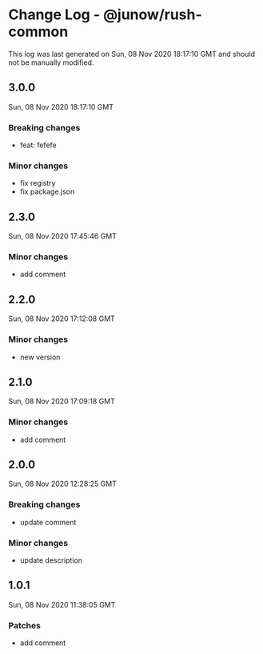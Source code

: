 # Change Log - @junow/rush-common

This log was last generated on Sun, 08 Nov 2020 18:17:10 GMT and should not be manually modified.

## 3.0.0
Sun, 08 Nov 2020 18:17:10 GMT

### Breaking changes

- feat: fefefe

### Minor changes

- fix registry
- fix package.json

## 2.3.0
Sun, 08 Nov 2020 17:45:46 GMT

### Minor changes

- add comment

## 2.2.0
Sun, 08 Nov 2020 17:12:08 GMT

### Minor changes

- new version

## 2.1.0
Sun, 08 Nov 2020 17:09:18 GMT

### Minor changes

- add comment

## 2.0.0
Sun, 08 Nov 2020 12:28:25 GMT

### Breaking changes

- update comment

### Minor changes

- update description

## 1.0.1
Sun, 08 Nov 2020 11:38:05 GMT

### Patches

- add comment

